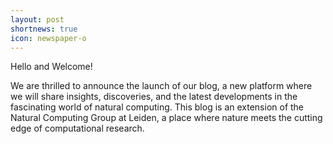 ```yaml
---
layout: post
shortnews: true
icon: newspaper-o
---
```


Hello and Welcome!

We are thrilled to announce the launch of our blog, a new platform where we will share insights, discoveries, and the latest developments in the fascinating world of natural computing. This blog is an extension of the Natural Computing Group at Leiden, a place where nature meets the cutting edge of computational research.